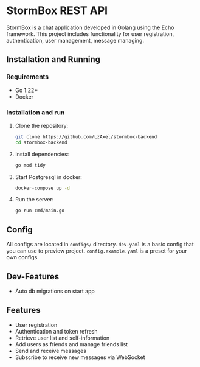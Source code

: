# StormBox REST API

StormBox is a chat application developed in Golang using the Echo framework. This project includes functionality for user registration, authentication, user management, message managing.

## Installation and Running

### Requirements

- Go 1.22+
- Docker

### Installation and run

1. Clone the repository:
    ```sh
    git clone https://github.com/LzAxel/stormbox-backend
    cd stormbox-backend
    ```

2. Install dependencies:
    ```sh
    go mod tidy
    ```

3. Start Postgresql in docker:
    ```sh
    docker-compose up -d
    ```

4. Run the server:
    ```sh
    go run cmd/main.go
    ```

## Config
All configs are located in ```configs/``` directory. 
`dev.yaml` is a basic config that you can use to preview project.
`config.example.yaml` is a preset for your own configs.

## Dev-Features
- Auto db migrations on start app

## Features
- User registration
- Authentication and token refresh
- Retrieve user list and self-information
- Add users as friends and manage friends list
- Send and receive messages
- Subscribe to receive new messages via WebSocket
